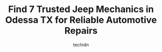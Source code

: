 ---
layout: ampstory
image: https://images.unsplash.com/photo-1654159866298-e3c8ee93e43b?ixlib=rb-4.0.3&ixid=MnwxMjA3fDB8MHxwaG90by1wYWdlfHx8fGVufDB8fHx8&auto=format&fit=crop&w=640&h=853&q=80
author: techidn
featured: false
description: Trust your vehicles maintenance and repairs to the 7 best Jeep Mechanic in Odessa TX, USA. With their extensive experience, cutting-edge technology, and commitment to customer satisfaction,
title: Find 7 Trusted Jeep Mechanics in Odessa TX for Reliable Automotive Repairs
cover:
   title: Find 7 Trusted Jeep Mechanics in Odessa TX for Reliable Automotive Repairs
   subtitle: Rickpate
   background: https://images.unsplash.com/photo-1654159866298-e3c8ee93e43b?ixlib=rb-4.0.3&ixid=MnwxMjA3fDB8MHxwaG90by1wYWdlfHx8fGVufDB8fHx8&auto=format&fit=crop&w=640&h=853&q=80

pages: 
 - layout: thirds
   top: <h1>#1 Premium Auto Care - Engine, Transmission, Electrical and Brake Shop Odessa</h1>
   bottom: "<p>I was so pleased with the auto engine repair that recently took place. The workmanship, professionalism and customer service from this team could not be beaten - they wen</p>"
   background: https://www.knot35.com/toplist/wp-content/uploads/2023/06/best-jeep-mechanic-1-in-odessa-tx-1685831007.jpeg
   backgroundblur: true
 - layout: thirds
   top: <h1>#2 Premier Car Care Center</h1>
   bottom: "<p>1600 E 2nd St, Odessa, TX 79761, United States</p>"
   background: https://www.knot35.com/toplist/wp-content/uploads/2023/06/best-jeep-mechanic-2-in-odessa-tx-1685831008.jpeg
   cta:
      link: https://www.knot35.com/toplist/find-7-trusted-jeep-mechanics-in-odessa-tx-for-reliable-automotive-repairs/
      text: Find 7 Trusted Jeep Mechanics in Odessa TX for Reliable Automotive Repairs
 - layout: thirds
   top: <h1>#3 Select Off Road</h1>
   bottom: "<p>200 SE Loop 338, Odessa, TX 79762, United States</p>"
   background: https://www.knot35.com/toplist/wp-content/uploads/2023/06/best-jeep-mechanic-3-in-odessa-tx-1685831008.jpeg
   cta:
      link: https://www.knot35.com/toplist/find-7-trusted-jeep-mechanics-in-odessa-tx-for-reliable-automotive-repairs/
      text: Find 7 Trusted Jeep Mechanics in Odessa TX for Reliable Automotive Repairs
 - layout: thirds
   top: <h1>#4 A&P Custom Performance</h1>
   bottom: "<p>3705 Kermit Hwy, Odessa, TX 79764, United States</p>"
   background: https://images.unsplash.com/photo-1567360425618-1594206637d2?ixlib=rb-4.0.3&ixid=MnwxMjA3fDB8MHxwaG90by1wYWdlfHx8fGVufDB8fHx8&auto=format&fit=crop&w=640&h=853&q=80
   cta:
      link: https://www.knot35.com/toplist/find-7-trusted-jeep-mechanics-in-odessa-tx-for-reliable-automotive-repairs/
      text: Find 7 Trusted Jeep Mechanics in Odessa TX for Reliable Automotive Repairs
 - layout: thirds
   top: <h1>#5 Ryans Road Service and Diesel Repair</h1>
   bottom: "<p>1000 SOUTH, US-385, Odessa, TX 79764, United States</p>"
   background: https://images.unsplash.com/photo-1599422314077-f4dfdaa4cd09?ixlib=rb-4.0.3&ixid=MnwxMjA3fDB8MHxwaG90by1wYWdlfHx8fGVufDB8fHx8&auto=format&fit=crop&w=640&h=853&q=80
   cta:
      link: https://www.knot35.com/toplist/find-7-trusted-jeep-mechanics-in-odessa-tx-for-reliable-automotive-repairs/
      text: Find 7 Trusted Jeep Mechanics in Odessa TX for Reliable Automotive Repairs
 - layout: thirds
   top: <h1>#6 Woodys Auto Repair</h1>
   bottom: "<p>6106 N Dixie Blvd A, Odessa, TX 79762, United States</p>"
   background: https://images.unsplash.com/photo-1462556791646-c201b8241a94?ixlib=rb-4.0.3&ixid=MnwxMjA3fDB8MHxwaG90by1wYWdlfHx8fGVufDB8fHx8&auto=format&fit=crop&w=640&h=853&q=80
   cta:
      link: https://www.knot35.com/toplist/find-7-trusted-jeep-mechanics-in-odessa-tx-for-reliable-automotive-repairs/
      text: Find 7 Trusted Jeep Mechanics in Odessa TX for Reliable Automotive Repairs
 - layout: thirds
   top: <h1>#7 Darrells Garage</h1>
   bottom: "<p>2009 E Pearl St, Odessa, TX 79761, United States</p>"
   background: https://images.unsplash.com/photo-1546497974-b213c9efb599?ixlib=rb-4.0.3&ixid=MnwxMjA3fDB8MHxwaG90by1wYWdlfHx8fGVufDB8fHx8&auto=format&fit=crop&w=640&h=853&q=80
   cta:
      link: https://www.knot35.com/toplist/find-7-trusted-jeep-mechanics-in-odessa-tx-for-reliable-automotive-repairs/
      text: Find 7 Trusted Jeep Mechanics in Odessa TX for Reliable Automotive Repairs
 - layout: thirds
   middle: Continue reading...
   background: https://images.unsplash.com/photo-1518640467707-6811f4a6ab73?ixlib=rb-4.0.3&ixid=MnwxMjA3fDB8MHxwaG90by1wYWdlfHx8fGVufDB8fHx8&auto=format&fit=crop&w=640&h=853&q=80
   cta:
      link: https://www.knot35.com/toplist/find-7-trusted-jeep-mechanics-in-odessa-tx-for-reliable-automotive-repairs/
      text: Find 7 Trusted Jeep Mechanics in Odessa TX for Reliable Automotive Repairs
      
---